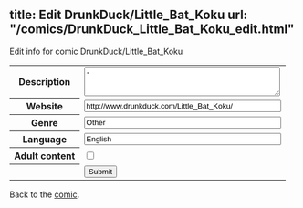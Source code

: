 title: Edit DrunkDuck/Little_Bat_Koku
url: "/comics/DrunkDuck_Little_Bat_Koku_edit.html"
---
Edit info for comic DrunkDuck/Little_Bat_Koku

<form name="comic" action="http://gaepostmail.appspot.com/comic/" method="post">
<table class="comicinfo">
<tr>
<th>Description</th><td><textarea name="description" cols="40" rows="3">-</textarea></td>
</tr>
<tr>
<th>Website</th><td><input type="text" name="url" value="http://www.drunkduck.com/Little_Bat_Koku/" size="40"/></td>
</tr>
<tr>
<th>Genre</th><td><input type="text" name="genre" value="Other" size="40"/></td>
</tr>
<tr>
<th>Language</th><td><input type="text" name="language" value="English" size="40"/></td>
</tr>
<tr>
<th>Adult content</th><td><input type="checkbox" name="adult" value="adult" /></td>
</tr>
<tr>
<th></th><td>
<input type="hidden" name="comic" value="DrunkDuck_Little_Bat_Koku" />
<input type="submit" name="submit" value="Submit" />
</td>
</tr>
</table>
</form>

Back to the [comic](DrunkDuck_Little_Bat_Koku.html).
